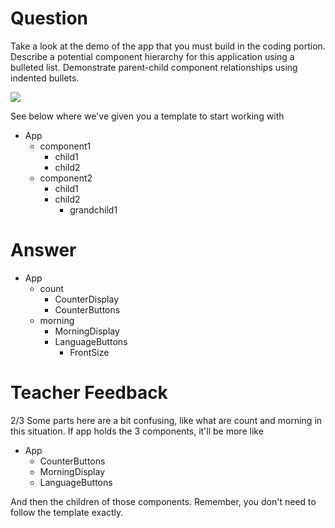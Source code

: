# Question

Take a look at the demo of the app that you must build in the coding portion. Describe a potential component hierarchy for this application using a bulleted list. Demonstrate parent-child component relationships using indented bullets.

![](../demo.gif)

See below where we've given you a template to start working with

- App
  - component1
    - child1
    - child2
  - component2
    - child1
    - child2
      - grandchild1

# Answer
- App
  - count
    - CounterDisplay
    - CounterButtons
  - morning
    - MorningDisplay
    - LanguageButtons
      - FrontSize



# Teacher Feedback
2/3
Some parts here are a bit confusing, like what are count and morning in this situation. If app holds the 3 components, it'll be more like
- App
  - CounterButtons
  - MorningDisplay
  - LanguageButtons

And then the children of those components. Remember, you don't need to follow the template exactly. 
